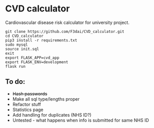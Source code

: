 # CVD calculator

Cardiovascular disease risk calculator for university project.

```
git clone https://github.com/F3dai/CVD_calculator.git
cd CVD_calculator
pip3 install -r requirements.txt
sudo mysql
source init.sql
exit
export FLASK_APP=cvd_app
export FLASK_ENV=development
flask run
```

## To do: 

 - ~~Hash passwords~~
 - Make all sql type/lengths proper
 - Refactor stuff
 - Statistics page
 - Add handling for duplicates (NHS ID?)
 - Untested - what happens when info is submitted for same NHS ID